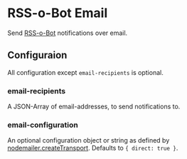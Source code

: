 # RSS-o-Bot Email

Send [RSS-o-Bot](https://github.com/Kriegslustig/rss-o-bot) notifications over email.

## Configuraion

All configuration except `email-recipients` is optional.

### email-recipients
A JSON-Array of email-addresses, to send notifications to.

### email-configuration
An optional configuration object or string as defined by [nodemailer.createTransport](https://github.com/nodemailer/nodemailer). Defaults to `{ direct: true }`.

